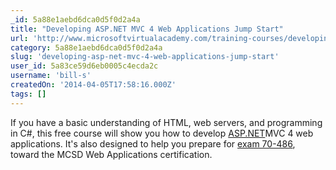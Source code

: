 ```yaml
---
_id: 5a88e1aebd6dca0d5f0d2a4a
title: "Developing ASP.NET MVC 4 Web Applications Jump Start"
url: 'http://www.microsoftvirtualacademy.com/training-courses/developing-asp-net-mvc-4-web-applications-jump-start'
category: 5a88e1aebd6dca0d5f0d2a4a
slug: 'developing-asp-net-mvc-4-web-applications-jump-start'
user_id: 5a83ce59d6eb0005c4ecda2c
username: 'bill-s'
createdOn: '2014-04-05T17:58:16.000Z'
tags: []
---
```


If you have a basic understanding of HTML, web servers, and programming in C#, this free course will show you how to develop <a href="http://asp.net/" target="_blank">ASP.NET</a>MVC 4 web applications. It's also designed to help you prepare for <a href="http://click.email.microsoftemail.com/?qs=01b27cbaf007647e4b9bbe72246bfb3f7ec254d902aff89102a4db055b3838c24cc3a06e36d3036c" target="_blank">exam 70-486</a>, toward the MCSD Web Applications certification.
